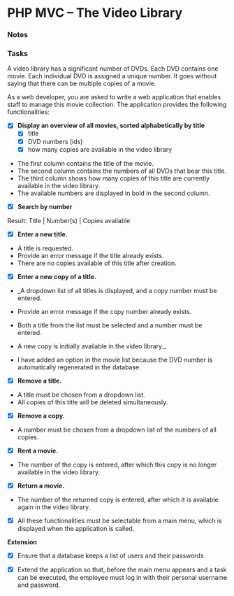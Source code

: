 # PHP MVC – The Video Library

### Notes

### Tasks

A video library has a significant number of DVDs. Each DVD contains one movie. Each individual DVD is assigned a unique number. It goes without saying that there can be multiple copies of a movie.

As a web developer, you are asked to write a web application that enables staff to manage this movie collection. The application provides the following functionalities:

- [x] **Display an overview of all movies, sorted alphabetically by title**
  - [x] title
  - [x] DVD numbers (ids)
  - [x] how many copies are available in the video library

- The first column contains the title of the movie.  
- The second column contains the numbers of all DVDs that bear this title.  
- The third column shows how many copies of this title are currently available in the video library.  
- The available numbers are displayed in bold in the second column.

- [x] **Search by number**

Result: Title | Number(s) | Copies available

- [x] **Enter a new title.**

- A title is requested.  
- Provide an error message if the title already exists.  
- There are no copies available of this title after creation.

- [x] **Enter a new copy of a title.**

- _A dropdown list of all titles is displayed, and a copy number must be entered.  
- Provide an error message if the copy number already exists.  
- Both a title from the list must be selected and a number must be entered.  
- A new copy is initially available in the video library._

- I have added an option in the movie list because the DVD number is automatically regenerated in the database.

- [x] **Remove a title.**

- A title must be chosen from a dropdown list.  
- All copies of this title will be deleted simultaneously.

- [x] **Remove a copy.**

- A number must be chosen from a dropdown list of the numbers of all copies.

- [x] **Rent a movie.**

- The number of the copy is entered, after which this copy is no longer available in the video library.

- [x] **Return a movie.**

- The number of the returned copy is entered, after which it is available again in the video library.

- [x] All these functionalities must be selectable from a main menu, which is displayed when the application is called.

**Extension**

- [x] Ensure that a database keeps a list of users and their passwords.

- [x] Extend the application so that, before the main menu appears and a task can be executed, the employee must log in with their personal username and password.

